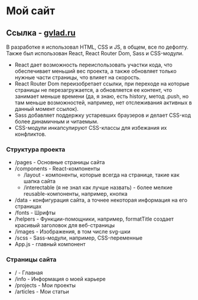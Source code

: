 # Мой сайт

## Ссылка - [gvlad.ru](https://gvlad.ru)

В разработке я использовал HTML, CSS и JS, в общем, все по дефолту.
Также был использован React, React Router Dom, Sass и CSS-модули.

- React дает возможность переиспользовать участки кода, что обеспечивает меньший вес проекта, а также обновляет только нужные части страницы, что влияет на скорость.
- React Router Dom переизобретает ссылки, при переходе на которые страницы не перезагружается, а обновляется ее контент, что занимает меньше времени (да, я знаю, есть history, метод .push, но там меньше возможностей, например, нет отслеживания активных в данный момент ссылок).
- Sass добавляет поддержку устаревших браузеров и делает CSS-код более динамичным и читаемым.
- CSS-модули инкапсулируют CSS-классы для избежания их конфликтов.

### Структура проекта

- /pages - Основные страницы сайта
- /components - React-компоненты
    - /layout - компоненты, которые всегда на странице, такие как шапка сайта
    - /interectable (я не знал как лучше назвать) - более мелкие reusable-компоненты, например, кнопка
- /data - конфигурация сайта, а точнее некоторая информация на его страницах
- /fonts - Шрифты
- /helpers - Функции-помощники, например, formatTitle создает красивый заголовок для веб-страницы
- /images - Изображения, в том числе svg-шки
- /scss - Sass-модули, например, CSS-переменные
- App.js - главный компонент

### Страницы сайта
- / - Главная
- /info - Информация о моей карьере
- /projects - Мои проекты
- /articles - Мои статьи
